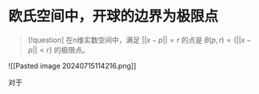 # 欧氏空间中，开球的边界为极限点


> [!question] 
>在n维实数空间中，满足 $||x-p||=r$ 的点是 $B(p,r)=\{ ||x-p||<r \}$ 的极限点。
>

![[Pasted image 20240715114216.png]]



对于